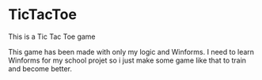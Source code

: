 # TicTacToe
This is a Tic Tac Toe game

This game has been made with only my logic and Winforms.
I need to learn Winforms for my school projet so i just make some game like that to train and become better.
